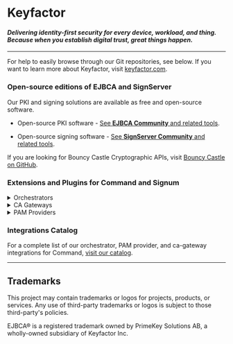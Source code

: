 # Keyfactor
<!-- img src="logo-temp.png" height=120/>-->
<!-- <img src="https://github.com/Keyfactor/.github-private/blob/main/profile/wearekeyfactor_cover.jpg"/>
-->
<!-- <img src="wearekeyfactor_cover.jpg"/>-->

#### _Delivering identity-first security for every device, workload, and thing. Because when you establish digital trust, great things happen._
---
For help to easily browse through our Git repositories, see below. If you want to learn more about Keyfactor, visit [keyfactor.com](https://www.keyfactor.com/). 

### Open-source editions of EJBCA and SignServer 
Our PKI and signing solutions are available as free and open-source software. 

- Open-source PKI software - [See **EJBCA Community** and related tools](https://github.com/search?q=org%3AKeyfactor%20ejbca&type=repositories&s=stars).

- Open-source signing software - [See **SignServer Community** and related tools](https://github.com/search?q=org%3AKeyfactor+signserver&type=repositories&s=stars).

If you are looking for Bouncy Castle Cryptographic APIs, visit [Bouncy Castle on GitHub](https://github.com/bcgit). 

### Extensions and Plugins for Command and Signum
<details>
	<summary>Orchestrators</summary>

# [All Orchestrators](https://github.com/orgs/Keyfactor/repositories?q=keyfactor-universal-orchestrator&type=public&language=&sort=stargazers)

<table>
  <tr>
    <td colspan=3>
      Some of the most starred Universal Orchestrator extensions
    </td>
  </tr>
  <tr>
    <td>
      <a href="https://github.com/Keyfactor/iis-orchestrator">
        <img src="https://avatars.githubusercontent.com/u/6154722?s=200&v=4" alt="IIS/WinCert Orchestrator" title="IIS/WinCert Orchestrator" width="75">
      </a>
    </td>
    <td>
      <a href="https://github.com/Keyfactor/azurekeyvault-orchestrator">
        <img src="https://avatars.githubusercontent.com/u/6844498?s=200&v=4" alt="Azure Key Vault Universal Orchestrator" title="Azure Key Vault Universal Orchestrator" width="75">
      </a>
    </td>
    <td>
      <a href="https://github.com/Keyfactor/aws-orchestrator">
        <img src="https://avatars.githubusercontent.com/u/2232217?s=200&v=4" alt="AWS Certificate Manager" title="AWS Certificate Manager" width="75">
      </a>
    </td>
  </tr>
  <tr>
    <td>
      <a href="https://github.com/Keyfactor/paloalto-firewall-orchestrator">
        <img src="https://avatars.githubusercontent.com/u/4855743?s=200&v=4" alt="PaloAlto VM Firewall Orchestrator" title="PaloAlto VM Firewall Orchestrator" width="75">
      </a>
    </td>
    <td>
      <a href="https://github.com/Keyfactor/akamai-cps-orchestrator">
        <img src="https://avatars.githubusercontent.com/u/5497190?s=200&v=4" alt="Akamai Certificate Provisioning System Orchestrator" title="Akamai Certificate Provisioning System Orchestrator" width="75">
      </a>
    </td>
    <td>
      <a href="https://github.com/Keyfactor/f5-rest-orchestrator">
        <img src="https://avatars.githubusercontent.com/u/8935905?s=200&v=4" alt="F5Networks Rest Orchestrator" title="F5Networks Rest Orchestrator" width="75">
      </a>
    </td>
  </tr>
  <tr>
    <td colspan=3>
      <a href="https://github.com/orgs/Keyfactor/repositories?q=keyfactor-universal-orchestrator&type=public&language=&sort=stargazers">Click here for our full list of Universal Orchestrators</a>
    </td>
  </tr>
</table>

</details> 

<details>
	<summary>CA Gateways</summary>

# [All CA Gateways](https://github.com/orgs/Keyfactor/repositories?q=keyfactor-cagateway&type=public&language=&sort=stargazers)

<table>
  <tr>
    <td colspan=3>
      Some of the most starred CA Gateway extensions
    </td>
  </tr>
  <tr>
    <td>
      <a href="https://github.com/Keyfactor/godaddy-cagateway">
        <img src="https://avatars.githubusercontent.com/u/1406546?s=200&v=4" alt="GoDaddy Gateway" title="GoDaddy Gateway" width="75">
      </a>
    </td>
    <td>
      <a href="https://github.com/Keyfactor/digicert-certcentral-cagateway">
        <img src="https://avatars.githubusercontent.com/u/11575539?s=200&v=4" alt="DigiCert CertCentral Gateway" title="DigiCert CertCentral Gateway" width="75">
      </a>
    </td>
    <td>
      <a href="https://github.com/Keyfactor/entrust-cagateway">
        <img src="https://www.entrust.com/-/media/entrust/corporate/logo-entrust.svg" alt="Entrust Gateway" title="Entrust Gateway" width="75">
      </a>
    </td>
  </tr>
  <tr>
    <td>
      <a href="https://github.com/Keyfactor/sectigo-certmanager-cagateway">
        <img src="https://avatars.githubusercontent.com/u/13418598?s=200&v=4" alt="Sectigo Gateway" title="Sectigo Gateway" width="75">
      </a>
    </td>
    <td></td>
    <td></td>
  </tr>
  <tr>
    <td colspan=3>
      <a href="https://github.com/orgs/Keyfactor/repositories?q=keyfactor-cagateway&type=public&language=&sort=stargazers">Click here for our full list of CA Gateway extensions</a>
    </td>
  </tr>
</table>

</details> 

<details>
	<summary>PAM Providers</summary>

# [All PAM Providers](https://github.com/orgs/Keyfactor/repositories?q=keyfactor-pam&type=public&language=&sort=stargazers)

<table>
  <tr>
    <td colspan=3>
      Some of the most starred PAM Provider  plugins
    </td>
  </tr>
    <td>
      <a href="https://github.com/Keyfactor/cyberark-credentialprovider-pam">
        <img src="https://avatars.githubusercontent.com/u/30869256?s=200&v=4" alt="CyberArk Credential Provider" title="CyberArk Credential Provider" width="75">
      </a>
    </td>
    <td>
      <a href="https://github.com/Keyfactor/delinea-secretserver-pam">
        <img src="https://media.licdn.com/dms/image/C560BAQGhHJZqbWPI7Q/company-logo_200_200/0/1643468128461/delinea_logo?e=2147483647&v=beta&t=i-k1OBNM26VggBZk_mp3JpZLFy62C2eDXhYoS6EUN9s" alt="Delinea SecretServer" title="Delinea SecretServer" width="75">
      </a>
    </td>
    <td>
      <a href="https://github.com/Keyfactor/beyondtrust-beyondinsight-pam">
        <img src="https://avatars.githubusercontent.com/u/21182961?s=200&v=4" alt="BeyondTrust" title="BeyondTrust" width="75">
      </a>
    </td>
  </tr>
  <tr>
    <td>
      <a href="https://github.com/Keyfactor/hashicorp-vault-pam">
        <img src="https://avatars.githubusercontent.com/u/761456?s=200&v=4" alt="HashiCorp Vault" title="HashiCorp Vault" width="75">
      </a>
    </td>
    <td>
      <a href="https://github.com/Keyfactor/gcp-secretmanager-pam">
        <img src="https://avatars.githubusercontent.com/u/2810941?s=200&v=4" alt="Google Secret Manager" title="Google Secret Manager" width="75">
      </a>
    </td>
    <td></td>
  </tr>
  <tr>
    <td colspan=3>
      <a href="https://github.com/orgs/Keyfactor/repositories?q=keyfactor-pam&type=public&language=&sort=stargazers">Click here for our full list of PAM Provider plugins</a>
    </td>
  </tr>
</table>

</details> 


### Integrations Catalog
For a complete list of our orchestrator, PAM provider, and ca-gateway integrations for Command, [visit our catalog](https://keyfactor.github.io/integrations-catalog/).


---
## Trademarks
This project may contain trademarks or logos for projects, products, or services. Any use of third-party trademarks or logos is subject to those third-party's policies.

EJBCA® is a registered trademark owned by PrimeKey Solutions AB, a wholly-owned subsidiary of Keyfactor Inc. 
